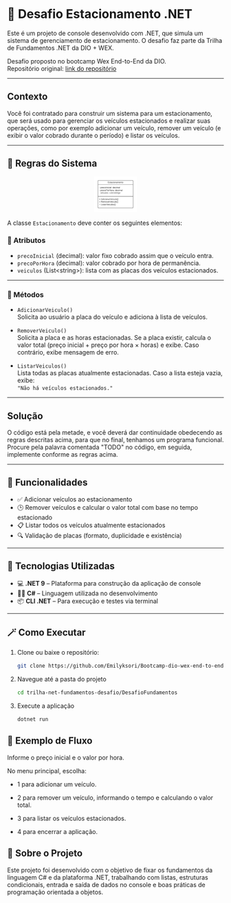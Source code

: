 # 🚗 Desafio Estacionamento .NET

Este é um projeto de console desenvolvido com .NET, que simula um sistema de gerenciamento de estacionamento. O desafio faz parte da Trilha de Fundamentos .NET da DIO + WEX.

Desafio proposto no bootcamp Wex End-to-End da DIO.  
Repositório original: [link do repositório](https://github.com/digitalinnovationone/trilha-net-fundamentos-desafio)

---

## Contexto
Você foi contratado para construir um sistema para um estacionamento, que será usado para gerenciar os veículos estacionados e realizar suas operações, como por exemplo adicionar um veículo, remover um veículo (e exibir o valor cobrado durante o período) e listar os veículos.

---

## 🧠 Regras do Sistema

<div align="center"> <img src="./diagrama_classe_estacionamento.png" alt="Diagrama da Classe Estacionamento" width="20%"> </div>

A classe `Estacionamento` deve conter os seguintes elementos:

### 🔸 Atributos

- `precoInicial` (decimal): valor fixo cobrado assim que o veículo entra.
- `precoPorHora` (decimal): valor cobrado por hora de permanência.
- `veiculos` (List\<string\>): lista com as placas dos veículos estacionados.

---

### 🔹 Métodos

- `AdicionarVeiculo()`  
  Solicita ao usuário a placa do veículo e adiciona à lista de veículos.

- `RemoverVeiculo()`  
  Solicita a placa e as horas estacionadas. Se a placa existir, calcula o valor total (preço inicial + preço por hora × horas) e exibe. Caso contrário, exibe mensagem de erro.

- `ListarVeiculos()`  
  Lista todas as placas atualmente estacionadas. Caso a lista esteja vazia, exibe:  
  `"Não há veículos estacionados."`

---


## Solução
O código está pela metade, e você deverá dar continuidade obedecendo as regras descritas acima, para que no final, tenhamos um programa funcional. Procure pela palavra comentada "TODO" no código, em seguida, implemente conforme as regras acima.

---

## 🌟 Funcionalidades

- ✅ Adicionar veículos ao estacionamento
- 🕒 Remover veículos e calcular o valor total com base no tempo estacionado
- 📋 Listar todos os veículos atualmente estacionados
- 🔍 Validação de placas (formato, duplicidade e existência)

---

## 💫 Tecnologias Utilizadas

- 💻 **.NET 9** – Plataforma para construção da aplicação de console
- 👨‍💻 **C#** – Linguagem utilizada no desenvolvimento
- 📦 **CLI .NET** – Para execução e testes via terminal

---

## 🪄 Como Executar

1. Clone ou baixe o repositório:

   ```bash
   git clone https://github.com/Emilyksori/Bootcamp-dio-wex-end-to-end.git

2. Navegue até a pasta do projeto

    ```bash
    cd trilha-net-fundamentos-desafio/DesafioFundamentos

3. Execute a aplicação

    ```bash
    dotnet run

## 📝 Exemplo de Fluxo
Informe o preço inicial e o valor por hora.

No menu principal, escolha:

- 1 para adicionar um veículo.

- 2 para remover um veículo, informando o tempo e calculando o valor total.

- 3 para listar os veículos estacionados.

- 4 para encerrar a aplicação.


## 🌸 Sobre o Projeto
Este projeto foi desenvolvido com o objetivo de fixar os fundamentos da linguagem C# e da plataforma .NET, trabalhando com listas, estruturas condicionais, entrada e saída de dados no console e boas práticas de programação orientada a objetos.